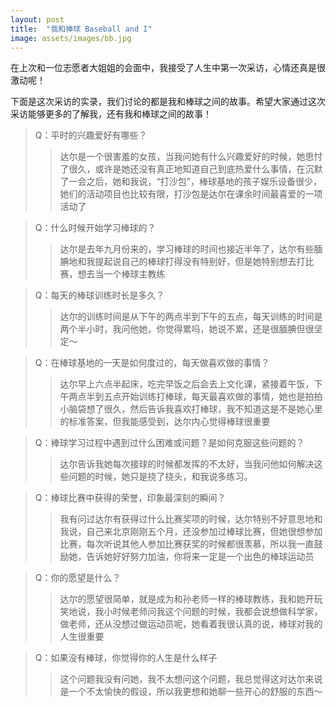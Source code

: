 ```yaml
---
layout: post
title:  "我和棒球 Baseball and I"
image: assets/images/bb.jpg
---
```

在上次和一位志愿者大姐姐的会面中，我接受了人生中第一次采访，心情还真是很激动呢！

下面是这次采访的实录，我们讨论的都是我和棒球之间的故事。希望大家通过这次采访能够更多的了解我，还有我和棒球之间的故事！

> Q：平时的兴趣爱好有哪些？
>> 达尔是一个很害羞的女孩，当我问她有什么兴趣爱好的时候，她思忖了很久，或许是她还没有真正地知道自己到底热爱什么事情，在沉默了一会之后，她和我说，“打沙包”，棒球基地的孩子娱乐设备很少，她们的活动项目也比较有限，打沙包是达尔在课余时间最喜爱的一项活动了

> Q：什么时候开始学习棒球的？
>> 达尔是去年九月份来的，学习棒球的时间也接近半年了，达尔有些腼腆地和我提起说自己的棒球打得没有特别好，但是她特别想去打比赛，想去当一个棒球主教练

> Q：每天的棒球训练时长是多久？
>> 达尔的训练时间是从下午的两点半到下午的五点，每天训练的时间是两个半小时，我问他她，你觉得累吗，她说不累，还是很腼腆但很坚定～

> Q：在棒球基地的一天是如何度过的，每天做喜欢做的事情？
>> 达尔早上六点半起床，吃完早饭之后会去上文化课，紧接着午饭，下午两点半到五点开始训练打棒球，每天最喜欢做的事情，她也是拍拍小脑袋想了很久，然后告诉我喜欢打棒球，我不知道这是不是她心里的标准答案，但我能感受到，达尔内心觉得棒球很重要

> Q：棒球学习过程中遇到过什么困难或问题？是如何克服这些问题的？
>> 达尔告诉我她每次接球的时候都发挥的不太好，​当我问他如何解决这些问题的时候，她只是挠了挠头，和我说多练习。

> Q：棒球比赛中获得的荣誉，印象最深刻的瞬间？
>> 我有问过达尔有获得过什么比赛奖项的时候，达尔特别不好意思地和我说，自己来北京刚刚五个月，还没参加过棒球比赛，但她很想参加比赛，每次听说其他人参加比赛获奖的时候都很羡慕，所以我一直鼓励她，告诉她好好努力加油，你将来一定是一个出色的棒球运动员
 
> Q：你的愿望是什么？
>> 达尔的愿望很简单，就是成为和孙老师一样的棒球教练，我和她开玩笑地说，我小时候老师问我这个问题的时候，我都会说想做科学家，做老师，还从没想过做运动员呢，她看着我很认真的说，棒球对我的人生很重要

> Q：如果没有棒球，你觉得你的人生是什么样子
>> 这个问题我没有问她，我不太想问这个问题，我总觉得这对达尔来说是一个不太愉快的假设，所以我更想和她聊一些开心的舒服的东西～
